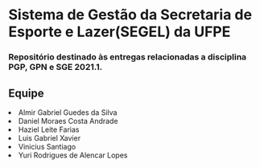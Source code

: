 # Sistema de Gestão da Secretaria de Esporte e Lazer(SEGEL) da UFPE

### Repositório destinado às entregas relacionadas a disciplina PGP, GPN e SGE 2021.1.

## Equipe
<li> Almir Gabriel Guedes da Silva </li>
<li> Daniel Moraes Costa Andrade </li>
<li> Haziel Leite Farias </li>
<li> Luis Gabriel Xavier </li>
<li> Vinicius Santiago</li>
<li> Yuri Rodrigues de Alencar Lopes</li>
